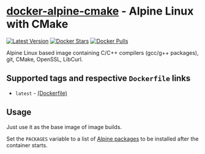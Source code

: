 [hub]: https://hub.docker.com/r/luxel/alpine-cmake
[git]: https://github.com/luxel/docker-alpine-cmake

# [docker-alpine-cmake][hub] - Alpine Linux with CMake

[![Latest Version](https://images.microbadger.com/badges/version/luxel/alpine-cmake.svg)][hub]
[![Docker Stars](https://img.shields.io/docker/stars/luxel/alpine-cmake.svg)][hub]
[![Docker Pulls](https://img.shields.io/docker/pulls/luxel/alpine-cmake.svg)][hub]

Alpine Linux based image containing C/C++ compilers (gcc/g++ packages), git, CMake, OpenSSL, LibCurl.

## Supported tags and respective `Dockerfile` links

- `latest` - [(Dockerfile)](https://github.com/luxel/docker/blob/master/Dockerfile)

## Usage

Just use it as the base image of image builds.

Set the `PACKAGES` variable to a list of [Alpine packages](https://pkgs.alpinelinux.org/packages) to be installed after the container starts.
